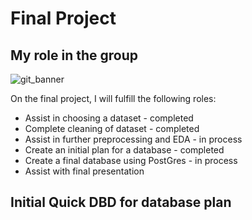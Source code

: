 # Final Project

## My role in the group

![git_banner](gitbanner.png)

On the final project, I will fulfill the following roles: 
* Assist in choosing a dataset - completed
* Complete cleaning of dataset - completed
* Assist in further preprocessing and EDA - in process
* Create an initial plan for a database - completed
* Create a final database using PostGres - in process
* Assist with final presentation

## Initial Quick DBD for database plan
